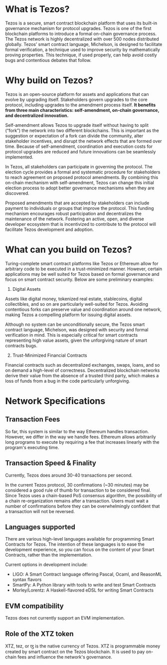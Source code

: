 # What is Tezos?

Tezos is a secure, smart contract blockchain platform that uses its built-in governance mechanism for protocol upgrades. Tezos is one of the first blockchain platforms to introduce a formal on-chain governance process. The Tezos network is highly decentralized with over 500 nodes distributed globally. Tezos’ smart contract language, Michelson, is designed to facilitate formal verification, a technique used to improve security by mathematically proving properties. This technique, if used properly, can help avoid costly bugs and contentious debates that follow.

# Why build on Tezos?

Tezos is an open-source platform for assets and applications that can evolve by upgrading itself. Stakeholders govern upgrades to the core protocol, including upgrades to the amendment process itself. **It benefits from three main characteristics: self-amendment, on-chain governance, and decentralized innovation.**

Self-amendment allows Tezos to upgrade itself without having to split \(“fork”\) the network into two different blockchains. This is important as the suggestion or expectation of a fork can divide the community, alter stakeholder incentives, and disrupt the network effects that are formed over time. Because of self-amendment, coordination and execution costs for protocol upgrades are reduced and future innovations can be seamlessly implemented.

In Tezos, all stakeholders can participate in governing the protocol. The election cycle provides a formal and systematic procedure for stakeholders to reach agreement on proposed protocol amendments. By combining this on-chain mechanism with self-amendment, Tezos can change this initial election process to adopt better governance mechanisms when they are discovered.

Proposed amendments that are accepted by stakeholders can include payment to individuals or groups that improve the protocol. This funding mechanism encourages robust participation and decentralizes the maintenance of the network. Fostering an active, open, and diverse developer ecosystem that is incentivized to contribute to the protocol will facilitate Tezos development and adoption.

# What can you build on Tezos?

Turing-complete smart contract platforms like Tezos or Ethereum allow for arbitrary code to be executed in a trust-minimized manner. However, certain applications may be well suited for Tezos based on formal governance and focus on smart contract security. Below are some preliminary examples:

1. Digital Assets

  Assets like digital money, tokenized real estate, stablecoins, digital collectibles, and so on are particularly well-suited for Tezos. Avoiding contentious forks can preserve value and coordination around one network, making Tezos a compelling platform for issuing digital assets.

Although no system can be unconditionally secure, the Tezos smart contract language, Michelson, was designed with security and formal verification in mind. This is especially critical for smart contracts representing high value assets, given the unforgiving nature of smart contracts bugs.

2. Trust-Minimized Financial Contracts

  Financial contracts such as decentralized exchanges, swaps, loans, and so on demand a high-level of correctness. Decentralized blockchain networks derive their value from the absence of a trusted third party, which makes a loss of funds from a bug in the code particularly unforgiving.

# Network Specifications

## Transaction Fees

So far, this system is similar to the way Ethereum handles transaction. However, we differ in the way we handle fees. Ethereum allows arbitrarily long programs to execute by requiring a fee that increases linearly with the program's executing time.

## Transaction Speed & Finality

Currently, Tezos does around 30-40 transactions per second.

In the current Tezos protocol, 30 confirmations (~30 minutes) may be considered a good rule of thumb for transaction to be considered final. Since Tezos uses a chain-based PoS consensus algorithm, the possibility of a chain re-organization remains after a transaction. Users must wait a number of confirmations before they can be overwhelmingly confident that a transaction will not be reversed.

## Languages supported

There are various high-level languages available for programming Smart Contracts for Tezos. The intention of these languages is to ease the development experience, so you can focus on the content of your Smart Contracts, rather than the implementation.

Current options in development include:

* LIGO: A Smart Contract language offering Pascal, Ocaml, and ReasonML syntax flavors
* SmartPy: A Python library with tools to write and test Smart Contracts
* Morley/Lorentz: A Haskell-flavored eDSL for writing Smart Contracts

## EVM compatibility

Tezos does not currently support an EVM implementation.

## Role of the XTZ token

XTZ, tez, or ꜩ is the native currency of Tezos. XTZ is programmable money created by smart contract on the Tezos blockchain. It is used to pay on-chain fees and influence the network's governance.
